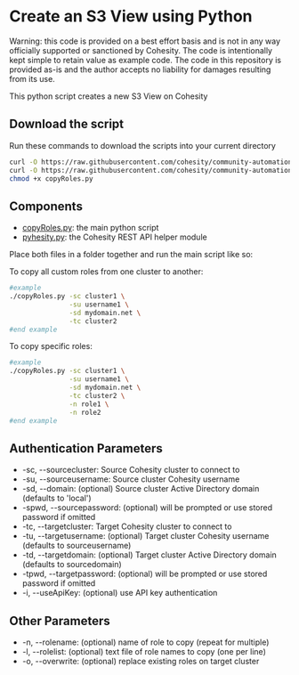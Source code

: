 # Create an S3 View using Python

Warning: this code is provided on a best effort basis and is not in any way officially supported or sanctioned by Cohesity. The code is intentionally kept simple to retain value as example code. The code in this repository is provided as-is and the author accepts no liability for damages resulting from its use.

This python script creates a new S3 View on Cohesity

## Download the script

Run these commands to download the scripts into your current directory

```bash
curl -O https://raw.githubusercontent.com/cohesity/community-automation-samples/main/python/copyRoles/copyRoles.py
curl -O https://raw.githubusercontent.com/cohesity/community-automation-samples/main/python/pyhesity.py
chmod +x copyRoles.py
```

## Components

* [copyRoles.py](https://raw.githubusercontent.com/cohesity/community-automation-samples/main/python/copyRoles/copyRoles.py): the main python script
* [pyhesity.py](https://raw.githubusercontent.com/cohesity/community-automation-samples/main/python/pyhesity/pyhesity.py): the Cohesity REST API helper module

Place both files in a folder together and run the main script like so:

To copy all custom roles from one cluster to another:

```bash
#example
./copyRoles.py -sc cluster1 \
               -su username1 \
               -sd mydomain.net \
               -tc cluster2
#end example
```

To copy specific roles:

```bash
#example
./copyRoles.py -sc cluster1 \
               -su username1 \
               -sd mydomain.net \
               -tc cluster2 \
               -n role1 \
               -n role2
#end example
```

## Authentication Parameters

* -sc, --sourcecluster: Source Cohesity cluster to connect to
* -su, --sourceusername: Source cluster Cohesity username
* -sd, --domain: (optional) Source cluster Active Directory domain (defaults to 'local')
* -spwd, --sourcepassword: (optional) will be prompted or use stored password if omitted
* -tc, --targetcluster: Target Cohesity cluster to connect to
* -tu, --targetusername: (optional) Target cluster Cohesity username (defaults to sourceusername)
* -td, --targetdomain: (optional) Target cluster Active Directory domain (defaults to sourcedomain)
* -tpwd, --targetpassword: (optional) will be prompted or use stored password if omitted
* -i, --useApiKey: (optional) use API key authentication

## Other Parameters

* -n, --rolename: (optional) name of role to copy (repeat for multiple)
* -l, --rolelist: (optional) text file of role names to copy (one per line)
* -o, --overwrite: (optional) replace existing roles on target cluster

